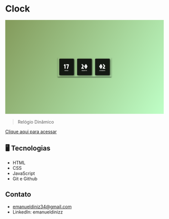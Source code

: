 # Clock 


![previem](./.github/preview.png)

>Relógio Dinâmico

[Clique aqui para acessar](https://emanueldinizz.github.io/dinamic-clock)

## 🖥️ Tecnologias

- HTML
- CSS
- JavaScript
- Git e Github


## Contato 

- emanueldiniz34@gmail.com 
- LinkedIn: emanueldinizz